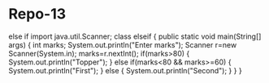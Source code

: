 # Repo-13
else if
import java.util.Scanner;
class elseif {
    public static void main(String[] args) {
    int marks;
    System.out.println("Enter marks");
    Scanner r=new Scanner(System.in);
    marks=r.nextInt();
    if(marks>80)
    {
        System.out.println("Topper");
    }
    else if(marks<80 && marks>=60)
    {
        System.out.println("First");
    }
    else
    {
        System.out.println("Second");
    }
    }
}
